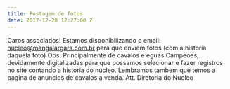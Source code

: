 ```yaml
---
title: Postagem de fotos
date: 2017-12-28 12:27:00 Z
---
```


Caros associados! Estamos disponibilizando o email: nucleo@mangalargars.com.br para que enviem fotos (com a historia daquela foto) Obs: Principalmente de cavalos e eguas Campeoes, devidamente digitalizadas para que possamos selecionar e fazer registros no site contando a historia do nucleo. Lembramos tambem que temos a pagina de anuncios de cavalos a venda.
Att.
Diretoria do Nucleo